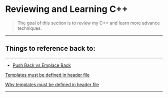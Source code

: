 # Reviewing and Learning C++
> The goal of this section is to review my C++ and learn more advance techniques.

---
## Things to reference back to:
---
* [Push Back vs Emplace Back](https://stackoverflow.com/questions/10890653/why-would-i-ever-use-push-back-instead-of-emplace-back)

[Templates must be defined in header file](https://www.reddit.com/r/cpp_questions/comments/5yb6it/template_classfunction_and_error_undefined/)

[Why templates must be defined in header file](https://stackoverflow.com/questions/495021/why-can-templates-only-be-implemented-in-the-header-file#:~:text=Templates%20must%20be%20used%20in,given%2Fdeduced%20for%20template%20parameters.&text=When%20you%20compile%20a%20non,compiling%20a%20concrete%20function%2Fclass)










---